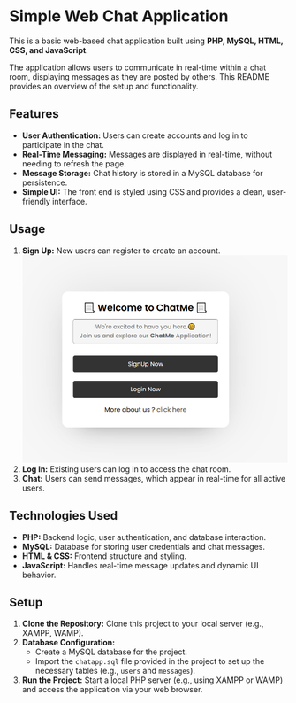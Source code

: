 # Simple Web Chat Application

This is a basic web-based chat application built using **PHP, MySQL, HTML, CSS, and JavaScript**.

The application allows users to communicate in real-time within a chat room, displaying messages as they are posted by others. This README provides an overview of the setup and functionality.

## Features

- **User Authentication:** Users can create accounts and log in to participate in the chat.
- **Real-Time Messaging:** Messages are displayed in real-time, without needing to refresh the page.
- **Message Storage:** Chat history is stored in a MySQL database for persistence.
- **Simple UI:** The front end is styled using CSS and provides a clean, user-friendly interface.

## Usage

1. **Sign Up:** New users can register to create an account.
![Login screenshot](view/login.png)
3. **Log In:** Existing users can log in to access the chat room.
4. **Chat:** Users can send messages, which appear in real-time for all active users.


## Technologies Used
- **PHP:** Backend logic, user authentication, and database interaction.
- **MySQL:** Database for storing user credentials and chat messages.
- **HTML & CSS:** Frontend structure and styling.
- **JavaScript:** Handles real-time message updates and dynamic UI behavior.

## Setup

1. **Clone the Repository:** Clone this project to your local server (e.g., XAMPP, WAMP).
2. **Database Configuration:**
   - Create a MySQL database for the project.
   - Import the `chatapp.sql` file provided in the project to set up the necessary tables (e.g., `users` and `messages`).
3. **Run the Project:** Start a local PHP server (e.g., using XAMPP or WAMP) and access the application via your web browser.

